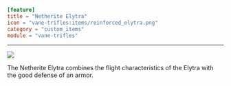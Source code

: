 ```toml
[feature]
title = "Netherite Elytra"
icon = "vane-trifles:items/reinforced_elytra.png"
category = "custom_items"
module = "vane-trifles"
```
---
![](images/netherite_elytra.png)

The Netherite Elytra combines the flight characteristics of the Elytra with the good defense of an armor.
